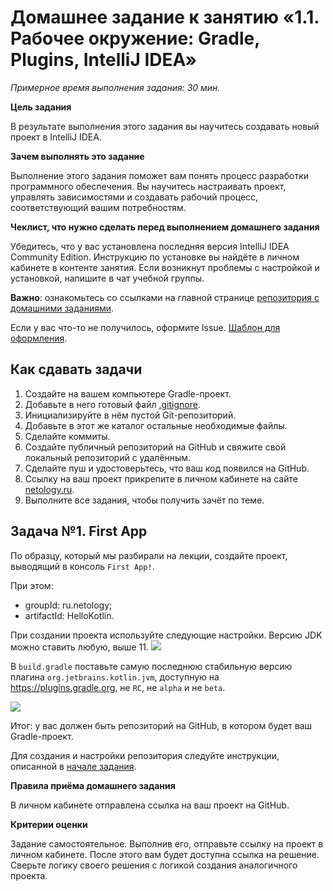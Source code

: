 # Домашнее задание к занятию «1.1. Рабочее окружение: Gradle, Plugins, IntelliJ IDEA»

*Примерное время выполнения задания: 30 мин.*

**Цель задания**

В результате выполнения этого задания вы научитесь создавать новый проект в IntelliJ IDEA.

**Зачем выполнять это задание**

Выполнение этого задания поможет вам понять процесс разработки программного обеспечения. Вы научитесь настраивать проект, управлять зависимостями и создавать рабочий процесс, соответствующий вашим потребностям.

**Чеклист, что нужно сделать перед выполнением домашнего задания**

Убедитесь, что у вас установлена последняя версия IntelliJ IDEA Community Edition. Инструкцию по установке вы найдёте в личном кабинете в контенте занятия. Если возникнут проблемы с настройкой и установкой, напишите в чат учебной группы.


**Важно**: ознакомьтесь со ссылками на главной странице [репозитория с домашними заданиями](../README.md).

Если у вас что-то не получилось, оформите Issue. [Шаблон для оформления](../report-requirements.md).

## Как сдавать задачи

1. Создайте на вашем компьютере Gradle-проект.
1. Добавьте в него готовый файл [.gitignore](../.gitignore).
1. Инициализируйте в нём пустой Git-репозиторий.
1. Добавьте в этот же каталог остальные необходимые файлы.
1. Сделайте коммиты.
1. Создайте публичный репозиторий на GitHub и свяжите свой локальный репозиторий с удалённым.
1. Сделайте пуш и удостоверьтесь, что ваш код появился на GitHub.
1. Ссылку на ваш проект прикрепите в личном кабинете на сайте [netology.ru](https://netology.ru).
1. Выполните все задания, чтобы получить зачёт по теме.


## Задача №1. First App

По образцу, который мы разбирали на лекции, создайте проект, выводящий в консоль `First App!`.

При этом:
* groupId: ru.netology;
* artifactId: HelloKotlin.

При создании проекта используйте следующие настройки. Версию JDK можно ставить любую, выше 11.
![](pic/idea-settings.png)

В `build.gradle` поставьте самую последнюю стабильную версию плагина `org.jetbrains.kotlin.jvm`, доступную на https://plugins.gradle.org, не `RC`, не `alpha` и не `beta`.

![](pic/gradle-plugins.png)

Итог: у вас должен быть репозиторий на GitHub, в котором будет ваш Gradle-проект.

Для создания и настройки репозитория следуйте инструкции, описанной в [начале задания](#как-сдавать-задачи).


**Правила приёма домашнего задания**

В личном кабинете отправлена ссылка на ваш проект на GitHub.

**Критерии оценки**

Задание самостоятельное. Выполнив его, отправьте ссылку на проект в личном кабинете. После этого вам будет доступна ссылка на решение. Сверьте логику своего решения с логикой создания аналогичного проекта.

